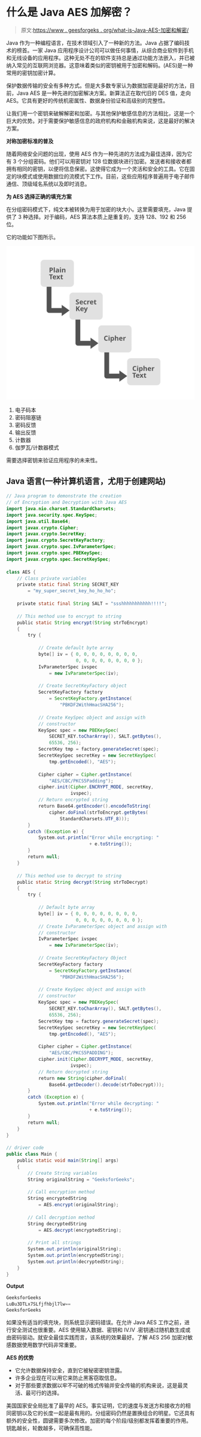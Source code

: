 # 什么是 Java AES 加解密？

> 原文:[https://www . geesforgeks . org/what-is-Java-AES-加密和解密/](https://www.geeksforgeeks.org/what-is-java-aes-encryption-and-decryption/)

Java 作为一种编程语言，在技术领域引入了一种新的方法。Java 占据了编码技术的榜首。一家 Java 应用程序设计公司可以做任何事情，从综合商业软件到手机和无线设备的应用程序。这种无处不在的软件支持总是通过功能方法嵌入，并已被纳入常见的互联网浏览器。这意味着类似的密钥被用于加密和解码。(AES)是一种常用的密钥加密计算。

保护数据传输的安全有多种方式。但是大多数专家认为数据加密是最好的方法，目前，Java AES 是一种先进的加密解决方案。新算法正在取代旧的 DES 值，走向 AES。它具有更好的传统机密属性、数据身份验证和高级别的完整性。

让我们用一个密钥来破解解密和加密。与其他保护敏感信息的方法相比，这是一个巨大的优势。对于需要保护敏感信息的政府机构和金融机构来说，这是最好的解决方案。

**对称加密标准的普及**

随着网络安全问题的出现，使用 AES 作为一种先进的方法成为最佳选择，因为它有 3 个分组密码。他们可以用密钥对 128 位数据块进行加密。发送者和接收者都拥有相同的密钥，以便将信息保密。这使得它成为一个灵活和安全的工具。它在固定的块模式或使用数据位的流模式下工作。目前，这些应用程序普遍用于电子邮件通信、顶级域名系统以及即时消息。

**为 AES 选择正确的填充方案**

在分组密码模式下，纯文本被转换为用于加密的块大小。这里需要填充，Java 提供了 3 种选择。对于编码，AES 算法本质上是重复的，支持 128、192 和 256 位。

它的功能如下图所示。

![Creating-Encryption-and-Decryption-with-Java-AES](img/18ec68ee587723cad5c1981abec98fa9.png)

1.  电子码本
2.  密码阻塞链
3.  密码反馈
4.  输出反馈
5.  计数器
6.  伽罗瓦/计数器模式

需要选择密钥来验证应用程序的未来性。

## Java 语言(一种计算机语言，尤用于创建网站)

```java
// Java program to demonstrate the creation
// of Encryption and Decryption with Java AES
import java.nio.charset.StandardCharsets;
import java.security.spec.KeySpec;
import java.util.Base64;
import javax.crypto.Cipher;
import javax.crypto.SecretKey;
import javax.crypto.SecretKeyFactory;
import javax.crypto.spec.IvParameterSpec;
import javax.crypto.spec.PBEKeySpec;
import javax.crypto.spec.SecretKeySpec;

class AES {
    // Class private variables
    private static final String SECRET_KEY
        = "my_super_secret_key_ho_ho_ho";

    private static final String SALT = "ssshhhhhhhhhhh!!!!";

    // This method use to encrypt to string
    public static String encrypt(String strToEncrypt)
    {
        try {

            // Create default byte array
            byte[] iv = { 0, 0, 0, 0, 0, 0, 0, 0,
                          0, 0, 0, 0, 0, 0, 0, 0 };
            IvParameterSpec ivspec
                = new IvParameterSpec(iv);

            // Create SecretKeyFactory object
            SecretKeyFactory factory
                = SecretKeyFactory.getInstance(
                    "PBKDF2WithHmacSHA256");

            // Create KeySpec object and assign with
            // constructor
            KeySpec spec = new PBEKeySpec(
                SECRET_KEY.toCharArray(), SALT.getBytes(),
                65536, 256);
            SecretKey tmp = factory.generateSecret(spec);
            SecretKeySpec secretKey = new SecretKeySpec(
                tmp.getEncoded(), "AES");

            Cipher cipher = Cipher.getInstance(
                "AES/CBC/PKCS5Padding");
            cipher.init(Cipher.ENCRYPT_MODE, secretKey,
                        ivspec);
            // Return encrypted string
            return Base64.getEncoder().encodeToString(
                cipher.doFinal(strToEncrypt.getBytes(
                    StandardCharsets.UTF_8)));
        }
        catch (Exception e) {
            System.out.println("Error while encrypting: "
                               + e.toString());
        }
        return null;
    }

    // This method use to decrypt to string
    public static String decrypt(String strToDecrypt)
    {
        try {

            // Default byte array
            byte[] iv = { 0, 0, 0, 0, 0, 0, 0, 0,
                          0, 0, 0, 0, 0, 0, 0, 0 };
            // Create IvParameterSpec object and assign with
            // constructor
            IvParameterSpec ivspec
                = new IvParameterSpec(iv);

            // Create SecretKeyFactory Object
            SecretKeyFactory factory
                = SecretKeyFactory.getInstance(
                    "PBKDF2WithHmacSHA256");

            // Create KeySpec object and assign with
            // constructor
            KeySpec spec = new PBEKeySpec(
                SECRET_KEY.toCharArray(), SALT.getBytes(),
                65536, 256);
            SecretKey tmp = factory.generateSecret(spec);
            SecretKeySpec secretKey = new SecretKeySpec(
                tmp.getEncoded(), "AES");

            Cipher cipher = Cipher.getInstance(
                "AES/CBC/PKCS5PADDING");
            cipher.init(Cipher.DECRYPT_MODE, secretKey,
                        ivspec);
            // Return decrypted string
            return new String(cipher.doFinal(
                Base64.getDecoder().decode(strToDecrypt)));
        }
        catch (Exception e) {
            System.out.println("Error while decrypting: "
                               + e.toString());
        }
        return null;
    }
}

// driver code
public class Main {
    public static void main(String[] args)
    {
        // Create String variables
        String originalString = "GeeksforGeeks";

        // Call encryption method
        String encryptedString
            = AES.encrypt(originalString);

        // Call decryption method
        String decryptedString
            = AES.decrypt(encryptedString);

        // Print all strings
        System.out.println(originalString);
        System.out.println(encryptedString);
        System.out.println(decryptedString);
    }
}
```

**Output**

```java
GeeksforGeeks
LuBu3DTLx7SLfjfhbjl7lw==
GeeksforGeeks
```

如果没有适当的填充块，则系统显示密码错误。在允许 Java AES 工作之前，进行安全测试也很重要。AES 使用输入数据、密钥和 IV.IV .密钥通过随机数生成或由密码驱动。就安全最佳实践而言，该系统的效果最好。了解 AES 256 加密对敏感数据使用数学代码非常重要。

**AES 的优势**

*   它允许数据保持安全，直到它被秘密密钥泄露。
*   许多企业现在可以用它来防止黑客窃取信息。
*   对于那些要求数据以牢不可破的格式传输并安全传输的机构来说，这是最灵活、最可行的选择。

美国国家安全局批准了最早的 AES。事实证明，它的速度与发送方和接收方的相同密钥以及它的长度一起是最有用的。分组密码仍然是置换组合的明星。它还具有额外的安全性，圆键需要多次修改。加密的每个阶段/级别都发挥着重要的作用。钥匙越长，轮数越多，可确保高性能。